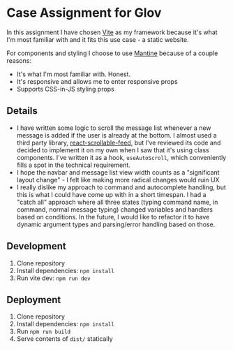 # Case Assignment for Glov

In this assignment I have chosen [Vite](https://vitejs.dev/) as my framework because it's what I'm most familiar with and it fits this use case - a static website.

For components and styling I choose to use [Mantine](https://mantine.dev) because of a couple reasons:
- It's what I'm most familiar with. Honest.
- It's responsive and allows me to enter responsive props
- Supports CSS-in-JS styling props

## Details

- I have written some logic to scroll the message list whenever a new message is added if the user is already at the bottom. I almost used a third party library, [react-scrollable-feed](https://github.com/dizco/react-scrollable-feed), but I've reviewed its code and decided to implement it on my own when I saw that it's using class components. I've written it as a hook, `useAutoScroll`, which conveniently fills a spot in the technical requirement.
- I hope the navbar and message list view width counts as a "significant layout change" - I felt like making more radical changes would ruin UX
- I really dislike my approach to command and autocomplete handling, but this is what I could have come up with in a short timespan. I had a "catch all" approach where all three states (typing command name, in command, normal message typing) changed variables and handlers based on conditions. In the future, I would like to refactor it to have dynamic argument types and parsing/error handling based on those.

## Development

1. Clone repository
2. Install dependencies: `npm install`
3. Run vite dev: `npm run dev`

## Deployment

1. Clone repository
2. Install dependencies: `npm install`
3. Run `npm run build`
4. Serve contents of `dist/` statically

